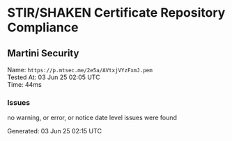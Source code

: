 # STIR/SHAKEN Certificate Repository Compliance

## Martini Security

Name: `https://p.mtsec.me/2e5a/AVtxjVYzFxmJ.pem`\
Tested At: 03 Jun 25 02:05 UTC\
Time: 44ms

### Issues

no warning, or error, or notice date level issues were found

Generated: 03 Jun 25 02:15 UTC